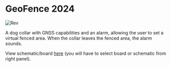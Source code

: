 # GeoFence 2024

![Rev](https://img.shields.io/badge/Rev-1.0-blue)

A dog collar with GNSS capabilities and an alarm, allowing the user to set a virtual fenced area. When the collar leaves the fenced area, the alarm sounds.

View schematic/board [here](https://kicanvas.org/?github=https%3A%2F%2Fgithub.com%2Fmhbleakley%2FGF24) (you will have to select board or schematic from right panel).